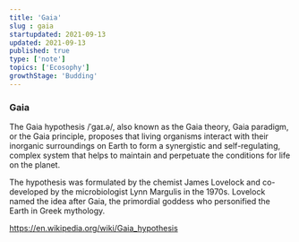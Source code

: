```yaml
---
title: 'Gaia'
slug : gaia
startupdated: 2021-09-13
updated: 2021-09-13
published: true
type: ['note']
topics: ['Ecosophy']
growthStage: 'Budding'
---
```


### Gaia

<SimpleCard width="700px">

<p> The Gaia hypothesis /ˈɡaɪ.ə/, also known as the Gaia theory, Gaia paradigm, or the Gaia principle, proposes that living organisms interact with their inorganic surroundings on Earth to form a synergistic and self-regulating, complex system that helps to maintain and perpetuate the conditions for life on the planet.

The hypothesis was formulated by the chemist James Lovelock and co-developed by the microbiologist Lynn Margulis in the 1970s. Lovelock named the idea after Gaia, the primordial goddess who personified the Earth in Greek mythology. </p>

</SimpleCard>

https://en.wikipedia.org/wiki/Gaia_hypothesis